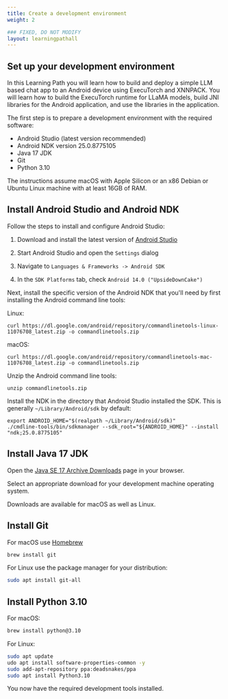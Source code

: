 ```yaml
---
title: Create a development environment
weight: 2

### FIXED, DO NOT MODIFY
layout: learningpathall
---
```


## Set up your development environment

In this Learning Path you will learn how to build and deploy a simple LLM based chat app to an Android device using ExecuTorch and XNNPACK. You will learn how to build the ExecuTorch runtime for LLaMA models, build JNI libraries for the Android application, and use the libraries in the application.

The first step is to prepare a development environment with the required software:

- Android Studio (latest version recommended)
- Android NDK version 25.0.8775105
- Java 17 JDK
- Git
- Python 3.10

The instructions assume macOS with Apple Silicon or an x86 Debian or Ubuntu Linux machine with at least 16GB of RAM.

## Install Android Studio and Android NDK

Follow the steps to install and configure Android Studio:

1. Download and install the latest version of [Android Studio](https://developer.android.com/studio/) 

2. Start Android Studio and open the `Settings` dialog

3. Navigate to `Languages & Frameworks -> Android SDK`

4. In the `SDK Platforms` tab, check `Android 14.0 ("UpsideDownCake")`

Next, install the specific version of the Android NDK that you'll need by first installing the Android command line tools:

Linux:

```
curl https://dl.google.com/android/repository/commandlinetools-linux-11076708_latest.zip -o commandlinetools.zip
```

macOS:

```
curl https://dl.google.com/android/repository/commandlinetools-mac-11076708_latest.zip -o commandlinetools.zip
```

Unzip the Android command line tools:

```
unzip commandlinetools.zip
```

Install the NDK in the directory that Android Studio installed the SDK. This is generally `~/Library/Android/sdk` by default:

```
export ANDROID_HOME="$(realpath ~/Library/Android/sdk)"
./cmdline-tools/bin/sdkmanager --sdk_root="${ANDROID_HOME}" --install "ndk;25.0.8775105"
```

## Install Java 17 JDK

Open the [Java SE 17 Archive Downloads](https://www.oracle.com/java/technologies/javase/jdk17-archive-downloads.html) page in your browser.

Select an appropriate download for your development machine operating system. 

Downloads are available for macOS as well as Linux.

## Install Git

For macOS use [Homebrew](https://brew.sh/)
  
``` bash
brew install git
```

For Linux use the package manager for your distribution:
  
``` bash
sudo apt install git-all
```

## Install Python 3.10

For macOS:
  
``` bash
brew install python@3.10
```

For Linux:
  
``` bash
sudo apt update
udo apt install software-properties-common -y
sudo add-apt-repository ppa:deadsnakes/ppa
sudo apt install Python3.10
```

You now have the required development tools installed.
